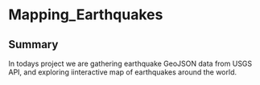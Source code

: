 # Mapping_Earthquakes

## Summary

In todays project we are gathering earthquake GeoJSON data from USGS API, and exploring iinteractive map of earthquakes around the world. 
